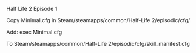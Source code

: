 Half Life 2 Episode 1

Copy Minimal.cfg in Steam/steamapps/common/Half-Life 2/episodic/cfg/

Add: exec Minimal.cfg

To Steam/steamapps/common/Half-Life 2/episodic/cfg/skill_manifest.cfg
